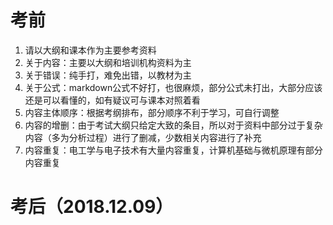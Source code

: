 # 考前

1. 请以大纲和课本作为主要参考资料
2. 关于内容：主要以大纲和培训机构资料为主
3. 关于错误：纯手打，难免出错，以教材为主
4. 关于公式：markdown公式不好打，也很麻烦，部分公式未打出，大部分应该还是可以看懂的，如有疑议可与课本对照着看
5. 内容主体顺序：根据考纲排布，部分顺序不利于学习，可自行调整
6. 内容的增删：由于考试大纲只给定大致的条目，所以对于资料中部分过于复杂内容（多为分析过程）进行了删减，少数相关内容进行了补充
7. 内容重复：电工学与电子技术有大量内容重复，计算机基础与微机原理有部分内容重复

# 考后（2018.12.09）
